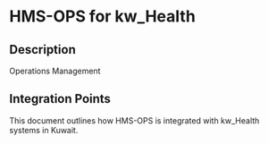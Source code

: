 # HMS-OPS for kw_Health

## Description

Operations Management

## Integration Points

This document outlines how HMS-OPS is integrated with kw_Health systems in Kuwait.
